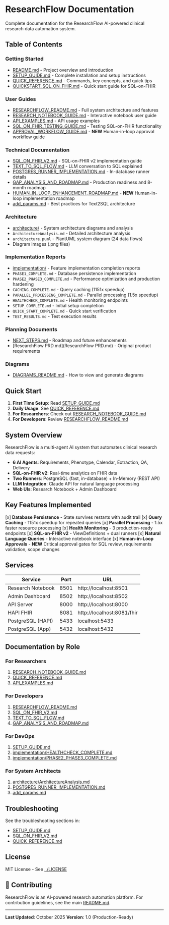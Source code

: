 # ResearchFlow Documentation

Complete documentation for the ResearchFlow AI-powered clinical research data automation system.

## Table of Contents

### Getting Started
- [README.md](../README.md) - Project overview and introduction
- [SETUP_GUIDE.md](SETUP_GUIDE.md) - Complete installation and setup instructions
- [QUICK_REFERENCE.md](QUICK_REFERENCE.md) - Commands, key concepts, and quick tips
- [QUICKSTART_SQL_ON_FHIR.md](QUICKSTART_SQL_ON_FHIR.md) - Quick start guide for SQL-on-FHIR

### User Guides
- [RESEARCHFLOW_README.md](RESEARCHFLOW_README.md) - Full system architecture and features
- [RESEARCH_NOTEBOOK_GUIDE.md](RESEARCH_NOTEBOOK_GUIDE.md) - Interactive notebook user guide
- [API_EXAMPLES.md](API_EXAMPLES.md) - API usage examples
- [SQL_ON_FHIR_TESTING_GUIDE.md](SQL_ON_FHIR_TESTING_GUIDE.md) - Testing SQL-on-FHIR functionality
- [APPROVAL_WORKFLOW_GUIDE.md](APPROVAL_WORKFLOW_GUIDE.md) - **NEW** Human-in-loop approval workflow guide

### Technical Documentation
- [SQL_ON_FHIR_V2.md](SQL_ON_FHIR_V2.md) - SQL-on-FHIR v2 implementation guide
- [TEXT_TO_SQL_FLOW.md](TEXT_TO_SQL_FLOW.md) - LLM conversation to SQL explained
- [POSTGRES_RUNNER_IMPLEMENTATION.md](POSTGRES_RUNNER_IMPLEMENTATION.md) - In-database runner details
- [GAP_ANALYSIS_AND_ROADMAP.md](GAP_ANALYSIS_AND_ROADMAP.md) - Production readiness and 8-month roadmap
- [HUMAN_IN_LOOP_ENHANCEMENT_ROADMAP.md](HUMAN_IN_LOOP_ENHANCEMENT_ROADMAP.md) - **NEW** Human-in-loop implementation roadmap
- [add_params.md](add_params.md) - Best practices for Text2SQL architecture

### Architecture
- [architecture/](architecture/) - System architecture diagrams and analysis
 - `ArchitectureAnalysis.md` - Detailed architecture analysis
 - `architecture.puml` - PlantUML system diagram (24 data flows)
 - Diagram images (.png files)

### Implementation Reports
- [implementation/](implementation/) - Feature implementation completion reports
 - `PHASE1_COMPLETE.md` - Database persistence implementation
 - `PHASE2_PHASE3_COMPLETE.md` - Performance optimization and production hardening
 - `CACHING_COMPLETE.md` - Query caching (1151x speedup)
 - `PARALLEL_PROCESSING_COMPLETE.md` - Parallel processing (1.5x speedup)
 - `HEALTHCHECK_COMPLETE.md` - Health monitoring endpoints
 - `SETUP_COMPLETE.md` - Initial setup completion
 - `QUICK_START_COMPLETE.md` - Quick start verification
 - `TEST_RESULTS.md` - Test execution results

### Planning Documents
- [NEXT_STEPS.md](NEXT_STEPS.md) - Roadmap and future enhancements
- [ResearchFlow PRD.md](ResearchFlow PRD.md) - Original product requirements

### Diagrams
- [DIAGRAMS_README.md](DIAGRAMS_README.md) - How to view and generate diagrams

## Quick Start

1. **First Time Setup**: Read [SETUP_GUIDE.md](SETUP_GUIDE.md)
2. **Daily Usage**: See [QUICK_REFERENCE.md](QUICK_REFERENCE.md)
3. **For Researchers**: Check out [RESEARCH_NOTEBOOK_GUIDE.md](RESEARCH_NOTEBOOK_GUIDE.md)
4. **For Developers**: Review [RESEARCHFLOW_README.md](RESEARCHFLOW_README.md)

## System Overview

ResearchFlow is a multi-agent AI system that automates clinical research data requests:

- **6 AI Agents**: Requirements, Phenotype, Calendar, Extraction, QA, Delivery
- **SQL-on-FHIR v2**: Real-time analytics on FHIR data
- **Two Runners**: PostgreSQL (fast, in-database) + In-Memory (REST API)
- **LLM Integration**: Claude API for natural language processing
- **Web UIs**: Research Notebook + Admin Dashboard

## Key Features Implemented

[x] **Database Persistence** - State survives restarts with audit trail
[x] **Query Caching** - 1151x speedup for repeated queries
[x] **Parallel Processing** - 1.5x faster resource processing
[x] **Health Monitoring** - 3 production-ready endpoints
[x] **SQL-on-FHIR v2** - ViewDefinitions + dual runners
[x] **Natural Language Queries** - Interactive notebook interface
[x] **Human-in-Loop Approvals** - **NEW** Critical approval gates for SQL review, requirements validation, scope changes

## Services

| Service | Port | URL |
|---------|------|-----|
| Research Notebook | 8501 | http://localhost:8501 |
| Admin Dashboard | 8502 | http://localhost:8502 |
| API Server | 8000 | http://localhost:8000 |
| HAPI FHIR | 8081 | http://localhost:8081/fhir |
| PostgreSQL (HAPI) | 5433 | localhost:5433 |
| PostgreSQL (App) | 5432 | localhost:5432 |

## Documentation by Role

### For Researchers
1. [RESEARCH_NOTEBOOK_GUIDE.md](RESEARCH_NOTEBOOK_GUIDE.md)
2. [QUICK_REFERENCE.md](QUICK_REFERENCE.md)
3. [API_EXAMPLES.md](API_EXAMPLES.md)

### For Developers
1. [RESEARCHFLOW_README.md](RESEARCHFLOW_README.md)
2. [SQL_ON_FHIR_V2.md](SQL_ON_FHIR_V2.md)
3. [TEXT_TO_SQL_FLOW.md](TEXT_TO_SQL_FLOW.md)
4. [GAP_ANALYSIS_AND_ROADMAP.md](GAP_ANALYSIS_AND_ROADMAP.md)

### For DevOps
1. [SETUP_GUIDE.md](SETUP_GUIDE.md)
2. [implementation/HEALTHCHECK_COMPLETE.md](implementation/HEALTHCHECK_COMPLETE.md)
3. [implementation/PHASE2_PHASE3_COMPLETE.md](implementation/PHASE2_PHASE3_COMPLETE.md)

### For System Architects
1. [architecture/ArchitectureAnalysis.md](architecture/ArchitectureAnalysis.md)
2. [POSTGRES_RUNNER_IMPLEMENTATION.md](POSTGRES_RUNNER_IMPLEMENTATION.md)
3. [add_params.md](add_params.md)

## Troubleshooting

See the troubleshooting sections in:
- [SETUP_GUIDE.md](SETUP_GUIDE.md#troubleshooting)
- [SQL_ON_FHIR_V2.md](SQL_ON_FHIR_V2.md#troubleshooting)
- [QUICK_REFERENCE.md](QUICK_REFERENCE.md)

## License

MIT License - See [../LICENSE](../LICENSE)

## 🤝 Contributing

ResearchFlow is an AI-powered research automation platform. For contribution guidelines, see the main [README.md](../README.md).

---

**Last Updated**: October 2025
**Version**: 1.0 (Production-Ready)
